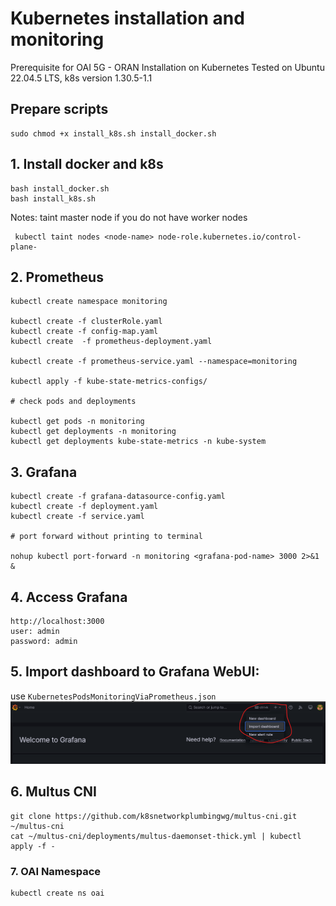 # Kubernetes installation and monitoring

Prerequisite for OAI 5G - ORAN Installation on Kubernetes
Tested on Ubuntu 22.04.5 LTS, k8s version 1.30.5-1.1

## Prepare scripts
```
sudo chmod +x install_k8s.sh install_docker.sh
```

## 1. Install docker and k8s
```
bash install_docker.sh
bash install_k8s.sh
```

Notes: taint master node if you do not have worker nodes
```
 kubectl taint nodes <node-name> node-role.kubernetes.io/control-plane-
```

## 2. Prometheus
```
kubectl create namespace monitoring

kubectl create -f clusterRole.yaml
kubectl create -f config-map.yaml
kubectl create  -f prometheus-deployment.yaml

kubectl create -f prometheus-service.yaml --namespace=monitoring

kubectl apply -f kube-state-metrics-configs/

# check pods and deployments

kubectl get pods -n monitoring
kubectl get deployments -n monitoring
kubectl get deployments kube-state-metrics -n kube-system
```

## 3. Grafana
```
kubectl create -f grafana-datasource-config.yaml
kubectl create -f deployment.yaml
kubectl create -f service.yaml

# port forward without printing to terminal

nohup kubectl port-forward -n monitoring <grafana-pod-name> 3000 2>&1 &
```

## 4. Access Grafana
```
http://localhost:3000
user: admin
password: admin
```

## 5. Import dashboard to Grafana WebUI:
use `KubernetesPodsMonitoringViaPrometheus.json`
![Insert dashborad to Grafana.](images/grafana_import_dashboard.png)

## 6. Multus CNI
```
git clone https://github.com/k8snetworkplumbingwg/multus-cni.git ~/multus-cni
cat ~/multus-cni/deployments/multus-daemonset-thick.yml | kubectl apply -f -
```

### 7. OAI Namespace
```
kubectl create ns oai
```

